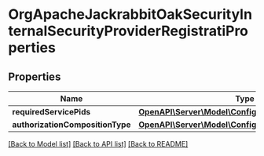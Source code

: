 # OrgApacheJackrabbitOakSecurityInternalSecurityProviderRegistratiProperties

## Properties
Name | Type | Description | Notes
------------ | ------------- | ------------- | -------------
**requiredServicePids** | [**OpenAPI\Server\Model\ConfigNodePropertyArray**](ConfigNodePropertyArray.md) |  | [optional] 
**authorizationCompositionType** | [**OpenAPI\Server\Model\ConfigNodePropertyDropDown**](ConfigNodePropertyDropDown.md) |  | [optional] 

[[Back to Model list]](../README.md#documentation-for-models) [[Back to API list]](../README.md#documentation-for-api-endpoints) [[Back to README]](../README.md)


